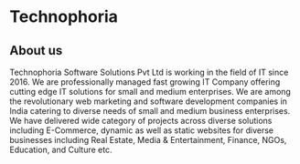 # Technophoria
## About us
Technophoria Software Solutions Pvt Ltd is working in the field of IT since 2016. We are 
professionally managed fast growing IT Company offering cutting edge IT solutions for 
small and medium enterprises. We are among the revolutionary web marketing and 
software development companies in India catering to diverse needs of small and medium 
business enterprises. We have delivered wide category of projects across diverse 
solutions including E-Commerce, dynamic as well as static websites for diverse 
businesses including Real Estate, Media & Entertainment, Finance, NGOs, Education, 
and Culture etc.
